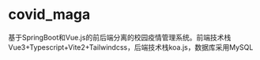 # covid_maga
基于SpringBoot和Vue.js的前后端分离的校园疫情管理系统。前端技术栈Vue3+Typescript+Vite2+Tailwindcss，后端技术栈koa.js，数据库采用MySQL
